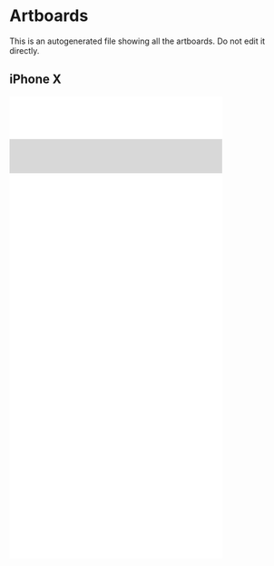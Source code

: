 # Artboards

This is an autogenerated file showing all the artboards. Do not edit it directly.

## iPhone X

![iPhone X](./.exportedArtboards/file/iPhone%20X.png)

